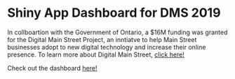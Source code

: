 
# Shiny App Dashboard for DMS 2019 
 
In collboartion with the Government of Ontario, a $16M funding was granted for the Digital Main Street Project, an inntiatve to help Main Street businesses adopt to new digital technology and increase their online presence. To learn more about Digital Main Street, [click here!](https://digitalmainstreet.ca/)

Check out the dashboard [here!](https://sluoo.shinyapps.io/DMS_Summary2019/)







